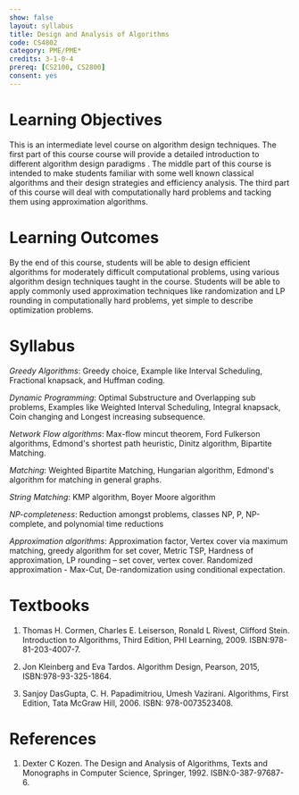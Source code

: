 ```yaml
---
show: false
layout: syllabus
title: Design and Analysis of Algorithms
code: CS4802
category: PME/PME*
credits: 3-1-0-4
prereq: [CS2100, CS2800]
consent: yes
---
```


# Learning Objectives 

This is an intermediate level course on algorithm design techniques. The first part of this course course will provide a detailed introduction to different algorithm design paradigms . The middle part of this course is intended to make students familiar with some well known classical algorithms and their design strategies and efficiency analysis. The third part of this course will deal with computationally hard problems and tacking them using approximation algorithms.

# Learning Outcomes 

By the end of this course, students will be able to design efficient algorithms for moderately difficult computational problems, using various algorithm design techniques taught in the course. Students will be able to apply commonly used approximation techniques like randomization and LP rounding in computationally hard problems, yet simple to describe optimization problems.

# Syllabus 

*Greedy Algorithms*: Greedy choice, Example like Interval Scheduling, Fractional knapsack, and Huffman coding.

*Dynamic Programming*: Optimal Substructure and Overlapping sub problems, Examples like Weighted Interval Scheduling, Integral knapsack, Coin changing and Longest increasing subsequence.

*Network Flow algorithms*: Max-flow mincut theorem, Ford Fulkerson algorithms, Edmond's shortest path heuristic, Dinitz algorithm, Bipartite Matching.

*Matching*: Weighted Bipartite Matching, Hungarian algorithm, Edmond's algorithm for matching in general graphs.

*String Matching*: KMP algorithm, Boyer Moore algorithm

*NP-completeness*: Reduction amongst problems, classes NP, P, NP-complete, and polynomial time reductions

*Approximation algorithms*: Approximation factor, Vertex cover via maximum matching, greedy algorithm for set cover, Metric TSP, Hardness of approximation, LP rounding – set cover, vertex cover. Randomized approximation - Max-Cut, De-randomization using conditional expectation.

# Textbooks

1.	Thomas H. Cormen, Charles E. Leiserson, Ronald L Rivest, Clifford Stein.
  	Introduction to Algorithms, Third Edition, PHI Learning, 2009.
	ISBN:978-81-203-4007-7. 	

2. 	Jon	Kleinberg and Eva Tardos. 
	Algorithm Design, Pearson, 2015,
	ISBN:978-93-325-1864.	

3. 	Sanjoy DasGupta, C. H. Papadimitriou, Umesh Vazirani. 
	Algorithms, First Edition, Tata McGraw Hill, 2006.
	ISBN: 978-0073523408. 	

# References
 	
1. 	Dexter C Kozen.
	The Design and Analysis of Algorithms, 
	Texts and Monographs in Computer Science, Springer, 1992.
	ISBN:0-387-97687-6.

